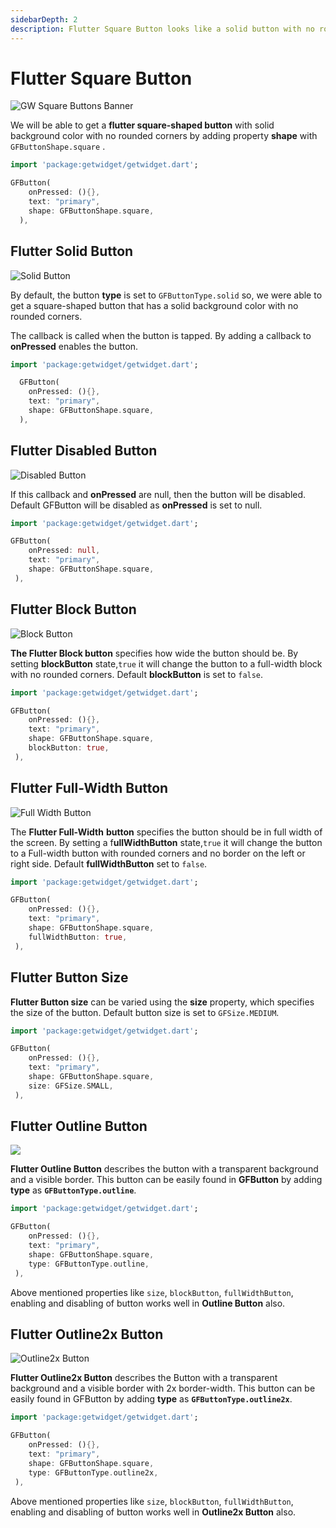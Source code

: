 ```yaml
---
sidebarDepth: 2
description: Flutter Square Button looks like a solid button with no rounded corners.
---
```


# Flutter Square Button

![GW Square Buttons Banner](https://ik.imagekit.io/ionicfirebaseapp/getwidget/docs/tr:w-800,f-auto/Square_button-solid_ASrQepMkb.png)

We will be able to get a **flutter square-shaped button** with solid background color with no rounded corners by adding property **shape** with `GFButtonShape.square` .

```dart
import 'package:getwidget/getwidget.dart';

GFButton(
    onPressed: (){},
    text: "primary",
    shape: GFButtonShape.square,
  ),
```

## Flutter Solid Button

![Solid Button](https://ik.imagekit.io/ionicfirebaseapp/getwidget/docs/tr:w-800,f-auto/square-solid-2x_P3Wfnkh5t_vonekkHxL.png)

By default, the button **type** is set to `GFButtonType.solid` so, we were able to get a square-shaped button that has a solid background color with no rounded corners.

The callback is called when the button is tapped. By adding a callback to **onPressed** enables the button.

```dart
import 'package:getwidget/getwidget.dart';

  GFButton(
    onPressed: (){},
    text: "primary",
    shape: GFButtonShape.square,
  ),
```

## Flutter Disabled Button

![Disabled Button](https://ik.imagekit.io/ionicfirebaseapp/getwidget/docs/tr:w-800,f-auto/square-disabled-2x_t-HoELvaX_eH78LlIRY0pf.png)

If this callback and **onPressed** are null, then the button will be disabled. Default GFButton will be disabled as **onPressed** is set to null.

```dart
import 'package:getwidget/getwidget.dart';

GFButton(
    onPressed: null,
    text: "primary",
    shape: GFButtonShape.square,
 ),
```

## Flutter Block Button

![Block Button](https://ik.imagekit.io/ionicfirebaseapp/getwidget/docs/tr:w-800,f-auto/block-2x_zhfeGvIuT0_wkwKmGk-Z.png)

**The Flutter Block button** specifies how wide the button should be. By setting **blockButton** state,`true` it will change the button to a full-width block with no rounded corners. Default **blockButton** is set to `false`.

```dart
import 'package:getwidget/getwidget.dart';

GFButton(
    onPressed: (){},
    text: "primary",
    shape: GFButtonShape.square,
    blockButton: true,
 ),
```

## Flutter Full-Width Button

![Full Width Button](https://ik.imagekit.io/ionicfirebaseapp/getwidget/docs/tr:w-800,f-auto/fullwidth-2x_R1MRr5rgb_8s0AW1X_soKM.png)

The **Flutter Full-Width** **button** specifies the button should be in full width of the screen. By setting a f**ullWidthButton** state,`true` it will change the button to a Full-width button with rounded corners and no border on the left or right side.  Default **fullWidthButton** set to `false`.

```dart
import 'package:getwidget/getwidget.dart';

GFButton(
    onPressed: (){},
    text: "primary",
    shape: GFButtonShape.square,
    fullWidthButton: true,
 ),
```

## Flutter Button Size

**Flutter Button size** can be varied using the **size** property, which specifies the size of the button. Default button size is set to `GFSize.MEDIUM`.

```dart
import 'package:getwidget/getwidget.dart';

GFButton(
    onPressed: (){},
    text: "primary",
    shape: GFButtonShape.square,
    size: GFSize.SMALL,
 ),
```

## Flutter Outline Button

![](https://ik.imagekit.io/ionicfirebaseapp/getwidget/docs/tr:w-800,f-auto/outline-2x_FZI7IwZnU_X75w3ZFS1j.png)

**Flutter Outline Button** describes the button with a transparent background and a visible border. This button can be easily found in **GFButton** by adding **type** as **`GFButtonType.outline`**.

```dart
import 'package:getwidget/getwidget.dart';

GFButton(
    onPressed: (){},
    text: "primary",
    shape: GFButtonShape.square,
    type: GFButtonType.outline,
 ),
```

Above mentioned  properties like `size`, `blockButton`, `fullWidthButton`, enabling and disabling of button works well in **Outline Button** also.

## Flutter Outline2x Button

![Outline2x Button](https://ik.imagekit.io/ionicfirebaseapp/getwidget/docs/tr:w-800,f-auto/outline-2x-2x_-CHfawHE8_05mmWBq_il.png)

**Flutter Outline2x Button** describes the Button with a transparent background and a visible border with 2x border-width. This button can be easily found in GFButton by adding **type** as **`GFButtonType.outline2x`**.

```dart
import 'package:getwidget/getwidget.dart';

GFButton(
    onPressed: (){},
    text: "primary",
    shape: GFButtonShape.square,
    type: GFButtonType.outline2x,
 ),
```

Above mentioned  properties like `size`, `blockButton`, `fullWidthButton`, enabling and disabling of button works well in **Outline2x Button** also.

